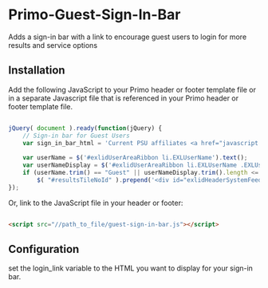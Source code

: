 # Primo-Guest-Sign-In-Bar
Adds a sign-in bar with a link to encourage guest users to login for more results and service options

## Installation

Add the following JavaScript to your Primo header or footer template file or in a separate Javascript file that is referenced in your Primo header or footer template file.

```javascript

jQuery( document ).ready(function(jQuery) {
	// Sign-in bar for Guest Users
	var sign_in_bar_html = 'Current PSU affiliates <a href="javascript:jQuery( \'#login-lightbox\' ).dialog(\'open\'); void(0);" id="login_lightbox_link">sign in</a> to see additional results, library services, and request options.';
	
	var userName = $('#exlidUserAreaRibbon li.EXLUserName').text(); 
	var userNameDisplay = $('#exlidUserAreaRibbon li.EXLUserName .EXLUserNameDisplay').text();
	if (userName.trim() == "Guest" || userNameDisplay.trim().length <= 0 )
		$( "#resultsTileNoId" ).prepend('<div id="exlidHeaderSystemFeedback" class="EXLCustomLayoutTile EXLSystemFeedback"><div id="exlidHeaderSystemFeedbackContent" class="EXLSystemFeedback"><strong style="text-align:left;">'+sign_in_bar_html+'</strong></div></div>');
});

```

Or, link to the JavaScript file in your header or footer:

```html

<script src="//path_to_file/guest-sign-in-bar.js"></script>

```

## Configuration

set the login_link variable to the HTML you want to display for your sign-in bar.
